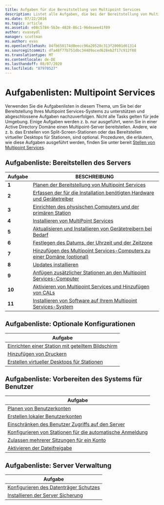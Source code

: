 ```yaml
---
title: Aufgaben für die Bereitstellung von Multipoint Services
description: Listet alle Aufgaben, die bei der Bereitstellung von Multipoint Services beteiligt sind, sowie Links zu Anweisungen auf.
ms.date: 07/22/2016
ms.topic: article
ms.assetid: e08c5784-5b3e-4028-86c1-96deaee41f09
author: evaseydl
manager: scottman
ms.author: evas
ms.openlocfilehash: 84fb650174d8eecc96a20520c313f20001d61314
ms.sourcegitcommit: dfa48f77b751dbc34409aced628eb2f17c912f08
ms.translationtype: MT
ms.contentlocale: de-DE
ms.lasthandoff: 08/07/2020
ms.locfileid: "87970527"
---
```

# <a name="task-lists-multipoint-services"></a>Aufgabenlisten: Multipoint Services
Verwenden Sie die Aufgabenlisten in diesem Thema, um Sie bei der Bereitstellung Ihres Multipoint Services-Systems zu unterstützen und abgeschlossene Aufgaben nachzuverfolgen. Nicht alle Tasks gelten für jede Umgebung. Einige Aufgaben werden z. b. nur ausgeführt, wenn Sie in einer Active Directory Domäne einen Multipoint-Server bereitstellen. Andere, wie z. b. das Erstellen von Split-Screen-Stationen oder das Bereitstellen virtueller Desktops für Stationen, sind optional. Prozeduren, die erläutern, wie diese Aufgaben ausgeführt werden, finden Sie unter bereit [Stellen von Multipoint Services](deploying-multipoint-services.md).

## <a name="task-list-deploy-the-server"></a>Aufgabenliste: Bereitstellen des Servers

|Aufgabe|BESCHREIBUNG|
|--------|---------------|
|**1**|[Planen der Bereitstellung von Multipoint Services](planning-a-multipoint-services-deployment.md)|
|**2**|[Erfassen der für die Installation benötigten Hardware und Gerätetreiber](Collect-hardware-and-device-drivers-needed-for-the-installation.md)|
|**3**|[Einrichten des physischen Computers und der primären Station](Set-up-the-physical-computer-and-primary-station.md)|
|**4**|[Installieren von MultiPoint Services](Install-MultiPoint-services.md)|
|**5**|[Aktualisieren und Installieren von Gerätetreibern bei Bedarf](Update-and-install-device-drivers-if-needed.md)|
|**6**|[Festlegen des Datums, der Uhrzeit und der Zeitzone](Set-the-date--time--and-time-zone.md)|
|**7**|[Hinzufügen des Multipoint Services-Computers zu einer Domäne (optional)](Join-the-MultiPoint-services-computer-to-a-domain--optional-.md)|
|**8**|[Updates installieren](Install-updates.md)|
|**9**|[Anfügen zusätzlicher Stationen an den Multipoint Services-Computer](Attach-additional-stations-to-your-MultiPoint-services-computer.md)|
|**10**|[Aktivieren von Multipoint Services und Hinzufügen von CALs](manage-client-access-licenses-with-multipoint-services.md)|
|**11**|[Installieren von Software auf Ihrem Multipoint Services-System](Install-software-on-your-MultiPoint-services-system.md)|

## <a name="task-list-optional-configurations"></a>Aufgabenliste: Optionale Konfigurationen

|Aufgabe|
|--------|
|[Einrichten einer Station mit geteiltem Bildschirm](Set-up-a-split-screen-station-in-MultiPoint-services.md)|
|[Hinzufügen von Druckern](Add-printers.md)|
|[Erstellen virtueller Desktops für Stationen](Create-Windows-10-Enterprise-virtual-desktops-for-stations.md)|

## <a name="task-list-prepare-your-system-for-users"></a>Aufgabenliste: Vorbereiten des Systems für Benutzer

|Aufgabe|
|--------|
|[Planen von Benutzerkonten](Plan-user-accounts-for-your-MultiPoint-services-environment.md)|
|[Erstellen lokaler Benutzerkonten](Create-local-user-accounts.md)|
|[Einschränken des Benutzer Zugriffs auf den Server](Limit-users--access-to-the-server-in-MultiPoint-services.md)|
|[Konfigurieren von Stationen für die automatische Anmeldung](Configure-stations-for-automatic-logon.md)|
|[Zulassen mehrerer Sitzungen für ein Konto](Allow-one-account-to-have-multiple-sessions.md)|
|[Aktivieren der Dateifreigabe](Enable-file-sharing-in-MultiPoint-services.md)|

## <a name="task-list-server-administration"></a>Aufgabenliste: Server Verwaltung

|Aufgabe|
|--------|
|[Konfigurieren des Datenträger Schutzes](Configure-Disk-Protection-in-MultiPoint-services.md)|
|[Installieren der Server Sicherung](Install-Server-Backup-on-your-MultiPoint-services-computer.md)|